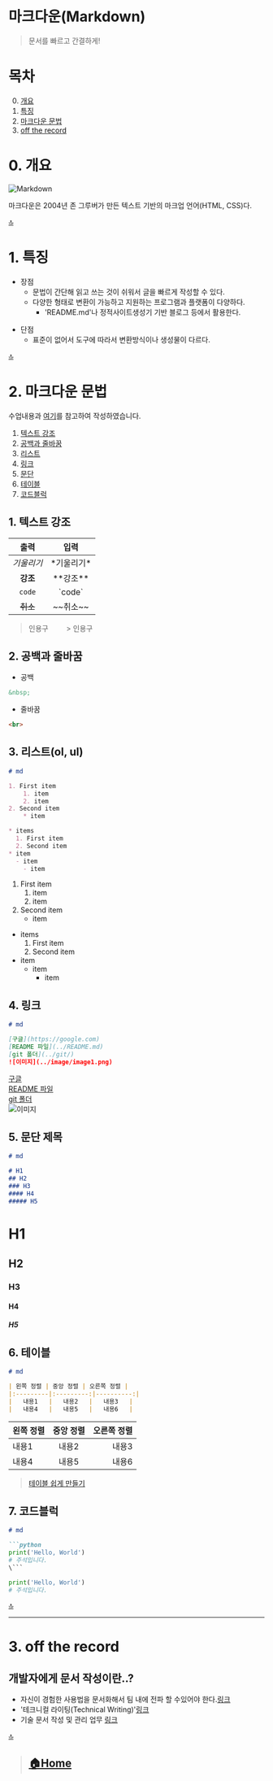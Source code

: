 # 마크다운(Markdown)
> 문서를 빠르고 간결하게!
# 목차
0. [개요](#0-개요)
1. [특징](#1-특징)
2. [마크다운 문법](#2-마크다운-문법)
3. [off the record](#3-off-the-record)
# 0. 개요
![Markdown](../image/Markdown.png)

마크다운은 2004년 존 그루버가 만든 텍스트 기반의 마크업 언어(HTML, CSS)다.

[🔝](#마크다운markdown)

# 1. 특징

* 장점
  * 문법이 간단해 읽고 쓰는 것이 쉬워서 글을 빠르게 작성할 수 있다.
  * 다양한 형태로 변환이 가능하고 지원하는 프로그램과 플랫폼이 다양하다.
    * 'README.md'나 정적사이트생성기 기반 블로그 등에서 활용한다.

- 단점
  - 표준이 없어서 도구에 따라서 변환방식이나 생성물이 다르다.

[🔝](#마크다운markdown)

# 2. 마크다운 문법

수업내용과 [여기](https://www.markdownguide.org/cheat-sheet/)를 참고하여 작성하였습니다.
1. [텍스트 강조](#텍스트-강조)
2. [공백과 줄바꿈](#공백과-줄바꿈)
3. [리스트](#리스트ol-ul)
4. [링크](#링크)
5. [문단](#문단-제목)
6. [테이블](#테이블)
7. [코드블럭](#코드블럭)

## 1. 텍스트 강조

| 출력 | 입력 |
|:---:|:---:|
| *기울리기* | \*기울리기\* |
| **강조** | \*\*강조\*\* |
| `code` | \`code\` |
| ~~취소~~ | \~~취소\~~ |
>인용구 &nbsp; &nbsp; &nbsp; &nbsp; > 인용구

## 2. 공백과 줄바꿈

* 공백

```md
&nbsp;
```

* 줄바꿈

```md
<br>
```

## 3. 리스트(ol, ul)

```md
# md

1. First item
    1. item
    2. item
2. Second item
    * item

* items
  1. First item
  2. Second item
* item
  - item
    - item
```

1. First item
    1. item
    2. item
2. Second item
    * item

* items
  1. First item
  2. Second item
* item
  - item
    - item

## 4. 링크
```md
# md

[구글](https://google.com)  
[README 파일](../README.md)
[git 폴더](../git/)
![이미지](../image/image1.png) 

```
[구글](https://google.com/)  
[README 파일](../README.md)  
[git 폴더](../git/)  
![이미지](../image/image1.png)  


## 5. 문단 제목
```md
# md

# H1
## H2
### H3
#### H4
##### H5
```
# H1
## H2
### H3
#### H4
##### H5


## 6. 테이블


```md
# md

| 왼쪽 정렬 | 중앙 정렬 | 오른쪽 정렬 |
|:---------|:---------:|----------:|
|   내용1   |   내용2   |   내용3   |
|   내용4   |   내용5   |   내용6   |
```

| 왼쪽 정렬 | 중앙 정렬 | 오른쪽 정렬 |
|:---------|:---------:|----------:|
|   내용1   |   내용2   |   내용3   |
|   내용4   |   내용5   |   내용6   |

> [테이블 쉽게 만들기](https://www.tablesgenerator.com/markdown_tables)

## 7. 코드블럭

```md
# md

```python  
print('Hello, World')  
# 주석입니다.  
\``` 
```

```python
print('Hello, World')
# 주석입니다.
```

[🔝](#마크다운markdown)

---
# 3. off the record

## 개발자에게 문서 작성이란..?

- 자신이 경험한 사용법을 문서화해서 팀 내에 전파 할 수있어야 한다.[링크](https://d2.naver.com/news/3435170)
- '테크니컬 라이팅(Technical Writing)'[링크](https://developers.google.com/tech-writing)
- 기술 문서 작성 및 관리 업무 [링크](https://engineering.linecorp.com/ko/blog/write-the-docs-prague-2018-recap/)

[🔝](#마크다운markdown)
> ## [🏠Home](../README.md)